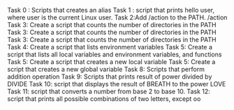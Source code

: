 Task 0 : Scripts that creates an alias
Task 1 :  script that prints hello user, where user is the current Linux user.
Task 2:Add /action to the PATH. /action
Task 3: Create a script that counts the number of directories in the PATH
Task 3: Create a script that counts the number of directories in the PATH
Task 3: Create a script that counts the number of directories in the PATH
Task 4: Create a script that lists environment variables
Task 5: Create a script that lists all local variables and environment variables, and functions
Task 5: Create a script that creates a new local variable
Task 5: Create a script that creates a new global variable
Task 8: Scripts that perform addition operation
Task 9: Scripts that prints result of power divided by DIVIDE
Task 10: script that displays the result of BREATH to the power LOVE
Task 11: script that  converts a number from base 2 to base 10.
Task 12: script that  prints all possible combinations of two letters, except oo
